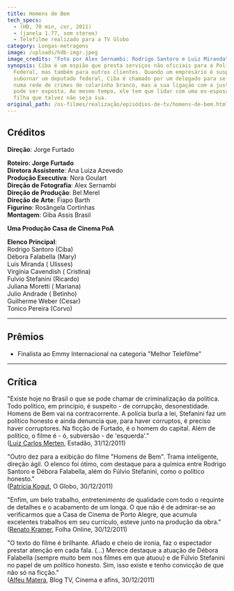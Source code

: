 ```yaml
---
title: Homens de Bem
tech_specs:
  - (HD, 70 min, cor, 2011)
  - (janela 1.77, som stereo)
  - Telefilme realizado para a TV Globo
category: Longas-metragens
image: /uploads/hdb-imgr.jpeg
image_credits: "Foto por Alex Sernambi: Rodrigo Santoro e Luiz Miranda"
synopsis: Ciba é um espião que presta serviços não oficiais para a Polícia
  Federal, mas também para outros clientes. Quando um empresário é suspeito de
  subornar um deputado federal, Ciba é chamado por um delegado para se infiltrar
  numa rede de crimes de colarinho branco, mas a sua ligação com a justiça não
  pode ser exposta. Ao mesmo tempo, ele tem que lidar com uma ex-esposa e uma
  filha que talvez não seja sua.
original_path: /os-filmes/realização/episódios-de-tv/homens-de-bem.html
---
```

## Créditos

**Direção**: Jorge Furtado

**Roteiro: Jorge Furtado\
Diretora Assistente**: Ana Luiza Azevedo\
**Produção Executiva**: Nora Goulart\
**Direção de Fotografia**: Alex Sernambi\
**Direção de Produção**: Bel Merel\
**Direção de Arte**: Fiapo Barth\
**Figurino**: Rosângela Cortinhas\
**Montagem**: Giba Assis Brasil

**Uma Produção Casa de Cinema PoA**

**Elenco Principal**:\
Rodrigo Santoro (Ciba)\
Débora Falabella (Mary)\
Luis Miranda ( Ulisses)\
Virgínia Cavendish ( Cristina)\
Fulvio Stefanini (Ricardo)\
Juliana Moretti ( Mariana)\
Julio Andrade ( Betinho)\
Guilherme Weber (Cesar)\
Tonico Pereira (Corvo)

- - -

## Prêmios

* Finalista ao Emmy Internacional na categoria "Melhor Telefilme"

- - -

## Crítica

"Existe hoje no Brasil o que se pode chamar de criminalização da política. Todo político, em princípio, é suspeito - de corrupção, desonestidade. Homens de Bem vai na contracorrente. A polícia burla a lei, Stefanini faz um político honesto e ainda denuncia que, para haver corruptos, é preciso haver corruptores. Na ficção de Furtado, é o homem do capital. Além de político, o filme é - ó, subversão - de 'esquerda'."\
([Luiz Carlos Merten](http://estadao.br.msn.com/cultura/na-contram%C3%A3o-da-pol%C3%ADtica), Estadão, 31/12/2011)

"Outro dez para a exibição do filme "Homens de Bem". Trama inteligente, direção ágil. O elenco foi ótimo, com destaque para a química entre Rodrigo Santoro e Débora Falabella, além do Fúlvio Stefanini, como o político honesto."\
([Patrícia Kogut](http://oglobo.globo.com/cultura/kogut/posts/2011/12/30/424008.asp), O Globo, 30/12/2011)

"Enfim, um belo trabalho, entretenimento de qualidade com todo o requinte de detalhes e o acabamento de um longa. O que não é de admirar-se ao verificarmos que a Casa de Cinema de Porto Alegre, que acumula excelentes trabalhos em seu currículo, esteve junto na produção da obra."\
([Renato Kramer](http://f5.folha.uol.com.br/colunistas/renatokramer/1027969-com-pinta-de-gala-internacional-santoro-volta-a-brilhar-na-tv.shtml), Folha Online, 30/12/2011)

"O texto do filme é brilhante. Afiado e cheio de ironia, faz o espectador prestar atenção em cada fala. (...) Merece destaque a atuação de Débora Falabella (sempre muito bem nos filmes em que atuou) e de Fúlvio Stefanini no papel de um político honesto. Sim, isso existe e tenho convicção de que não só na ficção."\
([Alfeu Matera](http://tvcinemaeafins.blogspot.com/2011/12/homens-de-bem-um-otimo-filme-feito-para.html), Blog TV, Cinema e afins, 30/12/2011)